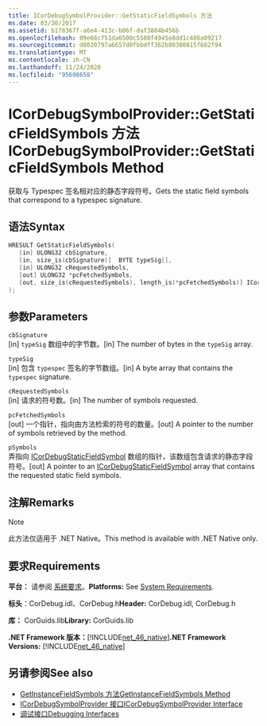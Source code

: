 ```yaml
---
title: ICorDebugSymbolProvider::GetStaticFieldSymbols 方法
ms.date: 03/30/2017
ms.assetid: b178367f-a6e4-413c-b06f-daf3804b456b
ms.openlocfilehash: 09e68c751da6500c5580f4945e8dd1c486a09217
ms.sourcegitcommit: d8020797a6657d0fbbdff362b80300815f682f94
ms.translationtype: MT
ms.contentlocale: zh-CN
ms.lasthandoff: 11/24/2020
ms.locfileid: "95698658"
---
```

# <a name="icordebugsymbolprovidergetstaticfieldsymbols-method"></a><span data-ttu-id="a62ed-102">ICorDebugSymbolProvider::GetStaticFieldSymbols 方法</span><span class="sxs-lookup"><span data-stu-id="a62ed-102">ICorDebugSymbolProvider::GetStaticFieldSymbols Method</span></span>

<span data-ttu-id="a62ed-103">获取与 Typespec 签名相对应的静态字段符号。</span><span class="sxs-lookup"><span data-stu-id="a62ed-103">Gets the static field symbols that correspond to a typespec signature.</span></span>  
  
## <a name="syntax"></a><span data-ttu-id="a62ed-104">语法</span><span class="sxs-lookup"><span data-stu-id="a62ed-104">Syntax</span></span>  
  
```cpp  
HRESULT GetStaticFieldSymbols(  
   [in] ULONG32 cbSignature,  
   [in, size_is(cbSignature)]  BYTE typeSig[],  
   [in] ULONG32 cRequestedSymbols,  
   [out] ULONG32 *pcFetchedSymbols,  
   [out, size_is(cRequestedSymbols), length_is(*pcFetchedSymbols)] ICorDebugStaticFieldSymbol *pSymbols[]  
);  
```  
  
## <a name="parameters"></a><span data-ttu-id="a62ed-105">参数</span><span class="sxs-lookup"><span data-stu-id="a62ed-105">Parameters</span></span>  

 `cbSignature`  
 <span data-ttu-id="a62ed-106">[in] `typeSig` 数组中的字节数。</span><span class="sxs-lookup"><span data-stu-id="a62ed-106">[in] The number of bytes in the `typeSig` array.</span></span>  
  
 `typeSig`  
 <span data-ttu-id="a62ed-107">[in] 包含 `typespec` 签名的字节数组。</span><span class="sxs-lookup"><span data-stu-id="a62ed-107">[in] A byte array that contains the `typespec` signature.</span></span>  
  
 `cRequestedSymbols`  
 <span data-ttu-id="a62ed-108">[in] 请求的符号数。</span><span class="sxs-lookup"><span data-stu-id="a62ed-108">[in] The number of symbols requested.</span></span>  
  
 `pcFetchedSymbols`  
 <span data-ttu-id="a62ed-109">[out] 一个指针，指向由方法检索的符号的数量。</span><span class="sxs-lookup"><span data-stu-id="a62ed-109">[out] A pointer to the number of symbols retrieved by the method.</span></span>  
  
 `pSymbols`  
 <span data-ttu-id="a62ed-110">弄指向 [ICorDebugStaticFieldSymbol](icordebugstaticfieldsymbol-interface.md) 数组的指针，该数组包含请求的静态字段符号。</span><span class="sxs-lookup"><span data-stu-id="a62ed-110">[out] A pointer to an [ICorDebugStaticFieldSymbol](icordebugstaticfieldsymbol-interface.md) array that contains the requested static field symbols.</span></span>  
  
## <a name="remarks"></a><span data-ttu-id="a62ed-111">注解</span><span class="sxs-lookup"><span data-stu-id="a62ed-111">Remarks</span></span>  
  
> [!NOTE]
> <span data-ttu-id="a62ed-112">此方法仅适用于 .NET Native。</span><span class="sxs-lookup"><span data-stu-id="a62ed-112">This method is available with .NET Native only.</span></span>  
  
## <a name="requirements"></a><span data-ttu-id="a62ed-113">要求</span><span class="sxs-lookup"><span data-stu-id="a62ed-113">Requirements</span></span>  

 <span data-ttu-id="a62ed-114">**平台：** 请参阅 [系统要求](../../get-started/system-requirements.md)。</span><span class="sxs-lookup"><span data-stu-id="a62ed-114">**Platforms:** See [System Requirements](../../get-started/system-requirements.md).</span></span>  
  
 <span data-ttu-id="a62ed-115">**标头**：CorDebug.idl、CorDebug.h</span><span class="sxs-lookup"><span data-stu-id="a62ed-115">**Header:** CorDebug.idl, CorDebug.h</span></span>  
  
 <span data-ttu-id="a62ed-116">**库：** CorGuids.lib</span><span class="sxs-lookup"><span data-stu-id="a62ed-116">**Library:** CorGuids.lib</span></span>  
  
 <span data-ttu-id="a62ed-117">**.NET Framework 版本：**[!INCLUDE[net_46_native](../../../../includes/net-46-native-md.md)]</span><span class="sxs-lookup"><span data-stu-id="a62ed-117">**.NET Framework Versions:** [!INCLUDE[net_46_native](../../../../includes/net-46-native-md.md)]</span></span>  
  
## <a name="see-also"></a><span data-ttu-id="a62ed-118">另请参阅</span><span class="sxs-lookup"><span data-stu-id="a62ed-118">See also</span></span>

- [<span data-ttu-id="a62ed-119">GetInstanceFieldSymbols 方法</span><span class="sxs-lookup"><span data-stu-id="a62ed-119">GetInstanceFieldSymbols Method</span></span>](icordebugsymbolprovider-getinstancefieldsymbols-method.md)
- [<span data-ttu-id="a62ed-120">ICorDebugSymbolProvider 接口</span><span class="sxs-lookup"><span data-stu-id="a62ed-120">ICorDebugSymbolProvider Interface</span></span>](icordebugsymbolprovider-interface.md)
- [<span data-ttu-id="a62ed-121">调试接口</span><span class="sxs-lookup"><span data-stu-id="a62ed-121">Debugging Interfaces</span></span>](debugging-interfaces.md)
